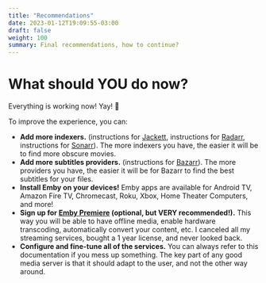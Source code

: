 ```yaml
---
title: "Recommendations"
date: 2023-01-12T19:09:55-03:00
draft: false
weight: 100
summary: Final recommendations, how to continue?
---
```


# What should YOU do now?

Everything is working now! Yay! 🎉

To improve the experience, you can:

- **Add more indexers.** (instructions for [Jackett](/config/jackett/#initial-configuration), instructions for [Radarr](/config/radarr/#indexers), instructions for [Sonarr](/config/sonarr/#indexers)). The more indexers you have, the easier it will be to find more obscure movies.
- **Add more subtitles providers.** (instructions for [Bazarr](/config/bazarr/#providers)). The more providers you have, the easier it will be for Bazarr to find the best subtitles for your files.
- **Install Emby on your devices!** Emby apps are available for Android TV, Amazon Fire TV, Chromecast, Roku, Xbox, Home Theater Computers, and more!
- **Sign up for [Emby Premiere](https://emby.media/premiere.html) (optional, but VERY recommended!).** This way you will be able to have offline media, enable hardware transcoding, automatically convert your content, etc. I canceled all my streaming services, bought a 1 year license, and never looked back.
- **Configure and fine-tune all of the services.** You can always refer to this documentation if you mess up something. The key part of any good media server is that it should adapt to the user, and not the other way around.
